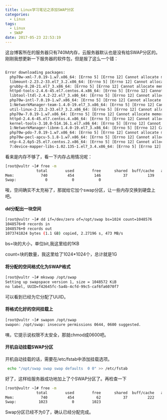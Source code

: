 ```yaml
---
title: Linux学习笔记之添加SWAP分区
categories:
  - Linux
tags:
  - Linux
  - SWAP
date: 2017-05-23 22:53:19
---
```


这台博客所在的服务器只有740M内存，云服务器默认也是没有给SWAP分区的。刚刚我想更新一下服务器的软件包，但是报了这么一个错：

```bash

Error downloading packages:
  php70w-xml-7.0.19-1.w7.x86_64: [Errno 5] [Errno 12] Cannot allocate memory
  libmount-2.23.2-33.el7_3.2.x86_64: [Errno 5] [Errno 12] Cannot allocate memory
  grubby-8.28-21.el7_3.x86_64: [Errno 5] [Errno 12] Cannot allocate memory
  httpd-tools-2.4.6-45.el7.centos.4.x86_64: [Errno 5] [Errno 12] Cannot allocate memory
  libtool-ltdl-2.4.2-22.el7_3.x86_64: [Errno 5] [Errno 12] Cannot allocate memory
  php70w-intl-7.0.19-1.w7.x86_64: [Errno 5] [Errno 12] Cannot allocate memory
  1:NetworkManager-team-1.4.0-19.el7_3.x86_64: [Errno 5] [Errno 12] Cannot allocate memory
  util-linux-2.23.2-33.el7_3.2.x86_64: [Errno 5] [Errno 12] Cannot allocate memory
  php70w-7.0.19-1.w7.x86_64: [Errno 5] [Errno 12] Cannot allocate memory
  httpd-2.4.6-45.el7.centos.4.x86_64: [Errno 5] [Errno 12] Cannot allocate memory
  kernel-tools-3.10.0-514.16.1.el7.x86_64: [Errno 5] [Errno 12] Cannot allocate memory
  1:NetworkManager-libnm-1.4.0-19.el7_3.x86_64: [Errno 5] [Errno 12] Cannot allocate memory
  php70w-pdo-7.0.19-1.w7.x86_64: [Errno 5] [Errno 12] Cannot allocate memory
  php70w-pecl-apcu-5.1.8-1.w7.x86_64: [Errno 5] [Errno 12] Cannot allocate memory
  ntp-4.2.6p5-25.el7.centos.2.x86_64: [Errno 5] [Errno 12] Cannot allocate memory
  7:device-mapper-libs-1.02.135-1.el7_3.4.x86_64: [Errno 5] [Errno 12] Cannot allocate memory

```

<!-- more -->

看来是内存不够了，看一下内存占用情况呢：

```bash
[root@vultr ~]# free -m
              total        used        free      shared  buff/cache   available
Mem:            740         454         146          37         139         130
Swap:             0           0           0
```

唉，空间确实不太充裕了，那就给它加个swap分区，让一些内存交换到硬盘上吧。

#### dd分配出一块空间

```bash
[root@vultr ~]# dd if=/dev/zero of=/opt/swap bs=1024 count=1048576
1048576+0 records in
1048576+0 records out
1073741824 bytes (1.1 GB) copied, 2.27196 s, 473 MB/s
```

bs=块的大小，单位bit,我这里给的1KB

count=块的数量，我这里给了1024*1024个，总计就是1G

#### 将分配的空间格式化为SWAP格式

```bash
[root@vultr ~]# mkswap /opt/swap 
Setting up swapspace version 1, size = 1048572 KiB
no label, UUID=f42645fc-5a4b-4cfd-99c5-caf6fa6070f7
```

可以看到已经为它分配了UUID。

#### 将格式化好的空间挂载上

```bash
[root@vultr ~]# swapon /opt/swap 
swapon: /opt/swap: insecure permissions 0644, 0600 suggested.
```

咦，它提示说权限不太安全，那就chmod成0600吧。

#### 开机自动挂载SWAP分区

开机自动挂载的话，需要在/etc/fstab中添加挂载选项。

```bash
 echo "/opt/swap swap swap defaults  0 0" >> /etc/fstab
```

好了，这样给服务器成功地加上了个SWAP分区了。再检查一下

```bash
[root@vultr ~]# free -m
              total        used        free      shared  buff/cache   available
Mem:            740         454          62          37         222         117
Swap:          1023           0        1023 
```

Swap分区已经不为0了，确认已经分配完成。